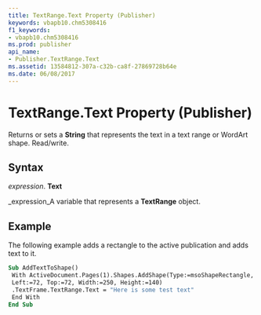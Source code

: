 ```yaml
---
title: TextRange.Text Property (Publisher)
keywords: vbapb10.chm5308416
f1_keywords:
- vbapb10.chm5308416
ms.prod: publisher
api_name:
- Publisher.TextRange.Text
ms.assetid: 13584812-307a-c32b-ca8f-27869728b64e
ms.date: 06/08/2017
---
```



# TextRange.Text Property (Publisher)

Returns or sets a **String** that represents the text in a text range or WordArt shape. Read/write.


## Syntax

 _expression_. **Text**

 _expression_A variable that represents a **TextRange** object.


## Example

The following example adds a rectangle to the active publication and adds text to it.


```vb
Sub AddTextToShape() 
 With ActiveDocument.Pages(1).Shapes.AddShape(Type:=msoShapeRectangle, _ 
 Left:=72, Top:=72, Width:=250, Height:=140) 
 .TextFrame.TextRange.Text = "Here is some test text" 
 End With 
End Sub
```


